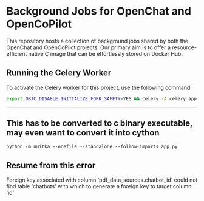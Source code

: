 # Background Jobs for OpenChat and OpenCoPilot

This repository hosts a collection of background jobs shared by both the OpenChat and OpenCoPilot projects. Our primary aim is to offer a resource-efficient native C image that can be effortlessly stored on Docker Hub.

## Running the Celery Worker

To activate the Celery worker for this project, use the following command:

```bash
export OBJC_DISABLE_INITIALIZE_FORK_SAFETY=YES && celery -A celery_app worker --loglevel=info

```
---


## This has to be converted to c binary executable, may even want to convert it into cython


`python -m nuitka --onefile --standalone --follow-imports app.py`



## Resume from this error
Foreign key associated with column 'pdf_data_sources.chatbot_id' could not find table 'chatbots' with which to generate a foreign key to target column 'id'